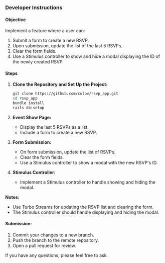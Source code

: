 ### Developer Instructions

#### Objective
Implement a feature where a user can:
1. Submit a form to create a new RSVP.
2. Upon submission, update the list of the last 5 RSVPs.
3. Clear the form fields.
4. Use a Stimulus controller to show and hide a modal displaying the ID of the newly created RSVP.

#### Steps

1. **Clone the Repository and Set Up the Project:**
   ```bash
   git clone https://github.com/culov/rsvp_app.git
   cd rsvp_app
   bundle install
   rails db:setup
2. **Event Show Page:**
   - Display the last 5 RSVPs as a list.
   - Include a form to create a new RSVP.

3. **Form Submission:**
   - On form submission, update the list of RSVPs.
   - Clear the form fields.
   - Use a Stimulus controller to show a modal with the new RSVP's ID.

4. **Stimulus Controller:**
   - Implement a Stimulus controller to handle showing and hiding the modal.

**Notes:**
- Use Turbo Streams for updating the RSVP list and clearing the form.
- The Stimulus controller should handle displaying and hiding the modal.

#### Submission:
1. Commit your changes to a new branch.
2. Push the branch to the remote repository.
3. Open a pull request for review.

If you have any questions, please feel free to ask.
